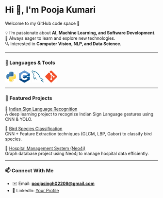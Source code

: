 # Hi 👋, I'm Pooja Kumari  
Welcome to my GitHub code space 🚀  

💡 I’m passionate about **AI, Machine Learning, and Software Development**.  
🎯 Always eager to learn and explore new technologies.  
🔍 Interested in **Computer Vision, NLP, and Data Science**.  

---

### 🔧 Languages & Tools  
<p align="left">  
<img src="https://raw.githubusercontent.com/devicons/devicon/master/icons/python/python-original.svg" alt="python" width="40" height="40"/>  
<img src="https://raw.githubusercontent.com/devicons/devicon/master/icons/cplusplus/cplusplus-original.svg" alt="cpp" width="40" height="40"/>  
<img src="https://raw.githubusercontent.com/devicons/devicon/master/icons/mysql/mysql-original.svg" alt="mysql" width="40" height="40"/>  
<img src="https://raw.githubusercontent.com/devicons/devicon/master/icons/git/git-original.svg" alt="git" width="40" height="40"/>   
</p>

---

### 📂 Featured Projects  

🔹 [Indian Sign Language Recognition](https://github.com/poojakumari22p/indian-sign-language)  
A deep learning project to recognize Indian Sign Language gestures using CNN & YOLO.  

🔹 [Bird Species Classification](https://github.com/poojakumari22p/bird-classification)  
CNN + Feature Extraction techniques (GLCM, LBP, Gabor) to classify bird species.  

🔹 [Hospital Management System (Neo4j)](https://github.com/poojakumari22p/hospital-management)  
Graph database project using Neo4j to manage hospital data efficiently.  

---

### 📫 Connect With Me  
- ✉️ Email: **poojasingh02209@gmail.com**  
- 🔗 LinkedIn: [Your Profile](https://www.linkedin.com/in/pooja-kumari-b602aa240/)  
  
